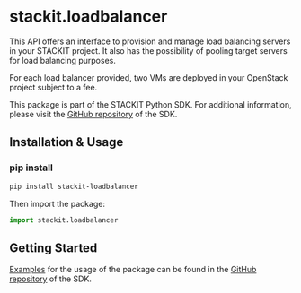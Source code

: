# stackit.loadbalancer
This API offers an interface to provision and manage load balancing servers in your STACKIT project. It also has the possibility of pooling target servers for load balancing purposes.

For each load balancer provided, two VMs are deployed in your OpenStack project subject to a fee.


This package is part of the STACKIT Python SDK. For additional information, please visit the [GitHub repository](https://github.com/stackitcloud/stackit-sdk-python) of the SDK.


## Installation & Usage
### pip install

```sh
pip install stackit-loadbalancer
```

Then import the package:
```python
import stackit.loadbalancer
```

## Getting Started

[Examples](https://github.com/stackitcloud/stackit-sdk-python/tree/main/examples) for the usage of the package can be found in the [GitHub repository](https://github.com/stackitcloud/stackit-sdk-python) of the SDK.